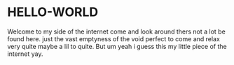 # HELLO-WORLD
Welcome to my side of the internet come and look around thers not a lot be found here. just the vast emptyness of the void perfect to come and relax very quite maybe a lil to quite. But um yeah i guess this my little piece of the internet yay. 
